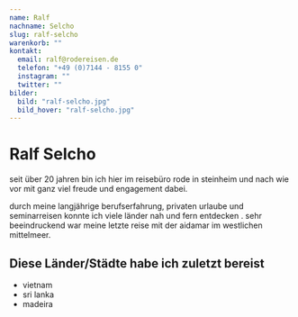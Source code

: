 ```yaml
---
name: Ralf
nachname: Selcho
slug: ralf-selcho
warenkorb: ""
kontakt:
  email: ralf@rodereisen.de
  telefon: "+49 (0)7144 - 8155 0"
  instagram: ""
  twitter: ""
bilder:
  bild: "ralf-selcho.jpg"
  bild_hover: "ralf-selcho.jpg"
---
```


# Ralf Selcho

seit über 20 jahren bin ich hier im reisebüro rode in steinheim und nach wie vor mit ganz viel freude und engagement dabei.

durch meine langjährige berufserfahrung, privaten urlaube und seminarreisen konnte ich viele länder nah und fern entdecken . sehr beeindruckend war meine letzte reise mit der aidamar im westlichen mittelmeer.

## Diese Länder/Städte habe ich zuletzt bereist

- vietnam
- sri lanka
- madeira
